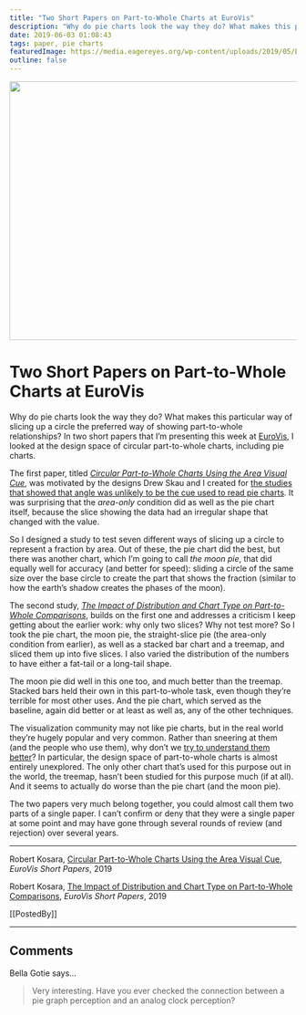 ```yaml
---
title: "Two Short Papers on Part-to-Whole Charts at EuroVis"
description: "Why do pie charts look the way they do? What makes this particular way of slicing up a circle the preferred way of showing part-to-whole relationships? In two short papers that I’m presenting this week at EuroVis, I looked at the design space of circular part-to-whole charts, including pie charts."
date: 2019-06-03 01:08:43
tags: paper, pie charts
featuredImage: https://media.eagereyes.org/wp-content/uploads/2019/05/EuroVis-Pie-Papers-2.png
outline: false
---
```


<p align="center"><img src="https://media.eagereyes.org/wp-content/uploads/2019/05/EuroVis-Pie-Papers-2.png" width="660" height="454" /></p>

# Two Short Papers on Part-to-Whole Charts at EuroVis

Why do pie charts look the way they do? What makes this particular way of slicing up a circle the preferred way of showing part-to-whole relationships? In two short papers that I’m presenting this week at <a href="https://www.eurovis.org">EuroVis</a>, I looked at the design space of circular part-to-whole charts, including pie charts.

The first paper, titled <em><a href="/publications/Kosara-EuroVis-2019a">Circular Part-to-Whole Charts Using the Area Visual Cue</a></em>, was motivated by the designs Drew Skau and I created for <a href="/papers/a-pair-of-pie-chart-papers">the studies that showed that angle was unlikely to be the cue used to read pie charts</a>. It was surprising that the <em>area-only</em> condition did as well as the pie chart itself, because the slice showing the data had an irregular shape that changed with the value.

So I designed a study to test seven different ways of slicing up a circle to represent a fraction by area. Out of these, the pie chart did the best, but there was another chart, which I’m going to call <em>the moon pie</em>, that did equally well for accuracy (and better for speed): sliding a circle of the same size over the base circle to create the part that shows the fraction (similar to how the earth’s shadow creates the phases of the moon).

The second study, <em><a href="/publications/Kosara-EuroVis-2019b">The Impact of Distribution and Chart Type on Part-to-Whole Comparisons</a></em>, builds on the first one and addresses a criticism I keep getting about the earlier work: why only two slices? Why not test more? So I took the pie chart, the moon pie, the straight-slice pie (the area-only condition from earlier), as well as a stacked bar chart and a treemap, and sliced them up into five slices. I also varied the distribution of the numbers to have either a fat-tail or a long-tail shape.

The moon pie did well in this one too, and much better than the treemap. Stacked bars held their own in this part-to-whole task, even though they’re terrible for most other uses. And the pie chart, which served as the baseline, again did better or at least as well as, any of the other techniques.

The visualization community may not like pie charts, but in the real world they’re hugely popular and very common. Rather than sneering at them (and the people who use them), why don’t we <a href="/blog/2016/an-illustrated-tour-of-the-pie-chart-study-results">try to understand them better</a>? In particular, the design space of part-to-whole charts is almost entirely unexplored. The only other chart that’s used for this purpose out in the world, the treemap, hasn’t been studied for this purpose much (if at all). And it seems to actually do worse than the pie chart (and the moon pie).

The two papers very much belong together, you could almost call them two parts of a single paper. I can’t confirm or deny that they were a single paper at some point and may have gone through several rounds of review (and rejection) over several years.

<hr class="wp-block-separator is-style-wide"/>

Robert Kosara, <a href="/publications/Kosara-EuroVis-2019a">Circular Part-to-Whole Charts Using the Area Visual Cue</a>, <em>EuroVis Short Papers</em>, 2019

Robert Kosara, <a href="/publications/Kosara-EuroVis-2019b">The Impact of Distribution and Chart Type on Part-to-Whole Comparisons</a>, <em>EuroVis Short Papers</em>, 2019

[[PostedBy]]

<aside class="comments">

---
## Comments

Bella Gotie says…
>	Very interesting. Have you ever checked the connection between a pie graph perception and an analog clock perception?

</aside>


